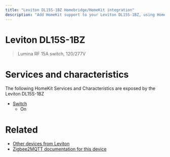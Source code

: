```yaml
---
title: "Leviton DL15S-1BZ Homebridge/HomeKit integration"
description: "Add HomeKit support to your Leviton DL15S-1BZ, using Homebridge, Zigbee2MQTT and homebridge-z2m."
---
```

<!---
This file has been GENERATED using src/docgen/docgen.ts
DO NOT EDIT THIS FILE MANUALLY!
-->
# Leviton DL15S-1BZ
> Lumina RF 15A switch, 120/277V


# Services and characteristics
The following HomeKit Services and Characteristics are exposed by
the Leviton DL15S-1BZ

* [Switch](../../switch.md)
  * On


# Related
* [Other devices from Leviton](../index.md#leviton)
* [Zigbee2MQTT documentation for this device](https://www.zigbee2mqtt.io/devices/DL15S-1BZ.html)